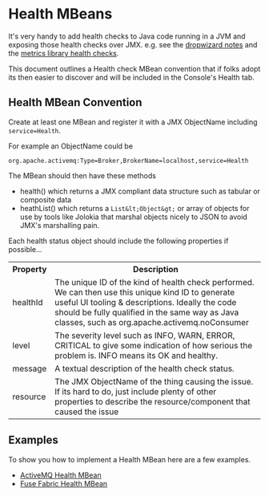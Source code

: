 # Health MBeans

It's very handy to add health checks to Java code running in a JVM and exposing those health checks over JMX. e.g. see the [dropwizard notes](http://dropwizard.codahale.com/getting-started/#creating-a-health-check) and the [metrics library health checks](http://metrics.codahale.com/getting-started/#health-checks).

This document outlines a Health check MBean convention that if folks adopt its then easier to discover and will be included in the Console's Health tab.

## Health MBean Convention

Create at least one MBean and register it with a JMX ObjectName including `service=Health`.

For example an ObjectName could be

    org.apache.activemq:Type=Broker,BrokerName=localhost,service=Health

The MBean should then have these methods

* health() which returns a JMX compliant data structure such as tabular or composite data
* heathList() which returns a `List&lt;Object&gt;` or array of objects for use by tools like Jolokia that marshal objects nicely to JSON to avoid JMX's marshalling pain.

Each health status object should include the following properties if possible...

<table class="table">
  <tr>
    <th>Property</th>
    <th>Description</th>
  </tr>
  <tr>
    <td>healthId</td>
    <td>
      The unique ID of the kind of health check performed. We can then use this unique kind ID to generate useful UI tooling & descriptions.
      Ideally the code should be fully qualified in the same way as Java classes, such as org.apache.activemq.noConsumer
    </td>
  </tr>
  <tr>
    <td>
     level
    </td>
    <td>
      The severity level such as INFO, WARN, ERROR, CRITICAL to give some indication of how serious the problem is.
      INFO means its OK and healthy.
    </td>
  </tr>
  <tr>
    <td>
     message
    </td>
    <td>
      A textual description of the health check status.
    </td>
  </tr>
  <tr>
    <td>
    resource
    </td>
    <td>
      The JMX ObjectName of the thing causing the issue.
      If its hard to do, just include plenty of other properties to describe the resource/component that caused the issue
    </td>
  </tr>
</table>

## Examples

To show you how to implement a Health MBean here are a few examples.

* [ActiveMQ Health MBean](https://github.com/apache/activemq/blob/trunk/activemq-broker/src/main/java/org/apache/activemq/broker/jmx/HealthView.java#L52)
* [Fuse Fabric Health MBean](https://github.com/fusesource/fuse/blob/master/fabric/fabric-core/src/main/scala/org/fusesource/fabric/service/HealthCheck.java#L83)
